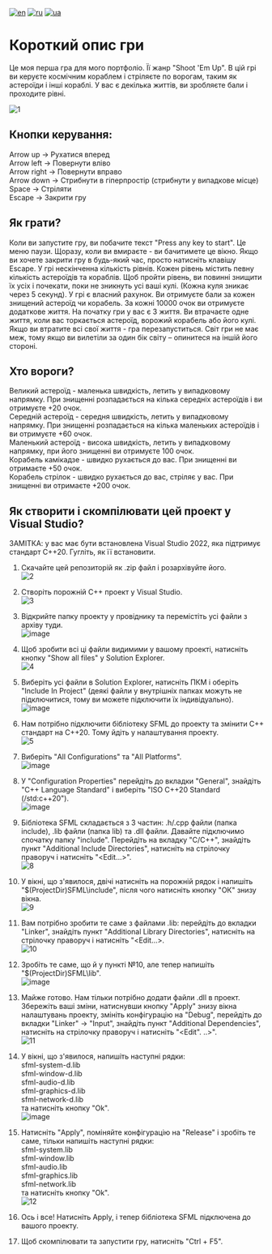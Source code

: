 [![en](https://img.shields.io/badge/Language-English-red.svg)](https://github.com/demianblogan/Game-Until_Last_Asteroid/blob/main/README.md)
[![ru](https://img.shields.io/badge/Language-Russian-blue.svg)](https://github.com/demianblogan/Game-Until_Last_Asteroid/blob/main/README.ru.md)
[![ua](https://img.shields.io/badge/Language-Ukrainian-green.svg)](https://github.com/demianblogan/Game-Until_Last_Asteroid/blob/main/README.ua.md)

# Короткий опис гри
Це моя перша гра для мого портфоліо. Її жанр "Shoot 'Em Up". В цій грі ви керуєте космічним кораблем і стріляєте по ворогам, таким як астероїди і інші кораблі. У вас є декілька життів, ви зробляєте бали і проходите рівні.

![1](https://github.com/demianblogan/Game-Until_Last_Asteroid/assets/105989117/3b0eb5bc-6564-49be-a4cb-a588289da779)

## **Кнопки керування:**<br />
Arrow up    -> Рухатися вперед<br />
Arrow left  -> Повернути вліво<br />
Arrow right -> Повернути вправо<br />
Arrow down  -> Стрибнути в гіперпростір (стрибнути у випадкове місце)<br />
Space       -> Стріляти<br />
Escape      -> Закрити гру<br />

## **Як грати?**<br />
Коли ви запустите гру, ви побачите текст "Press any key to start". Це меню паузи. Щоразу, коли ви вмираєте - ви бачитимете це вікно. Якщо ви хочете закрити гру в будь-який час, просто натисніть клавішу Escape. У грі нескінченна кількість рівнів. Кожен рівень містить певну кількість астероїдів та кораблів. Щоб пройти рівень, ви повинні знищити їх усіх і почекати, поки не зникнуть усі ваші кулі. (Кожна куля зникає через 5 секунд). У грі є власний рахунок. Ви отримуєте бали за кожен знищений астероїд чи корабель. За кожні 10000 очок ви отримуєте додаткове життя. На початку гри у вас є 3 життя. Ви втрачаєте одне життя, коли вас торкається астероїд, ворожий корабель або його кулі. Якщо ви втратите всі свої життя - гра перезапуститься. Світ гри не має меж, тому якщо ви вилетіли за один бік світу – опинитеся на іншій його стороні.

## **Хто вороги?**<br />
Великий астероїд   - маленька швидкість, летить у випадковому напрямку. При знищенні розпадається на кілька середніх астероїдів і ви отримуєте +20 очок.<br />
Середній астероїд  - середня швидкість, летить у випадковому напрямку. При знищенні розпадається на кілька маленьких астероїдів і ви отримуєте +60 очок.<br />
Маленький астероїд - висока швидкість, летить у випадковому напрямку, при його знищенні ви отримуєте 100 очок.<br />
Корабель камікадзе - швидко рухається до вас. При знищенні ви отримаєте +50 очок.<br />
Корабель стрілок   - швидко рухається до вас, стріляє у вас. При знищенні ви отримаєте +200 очок.<br />

## **Як створити і скомпілювати цей проект у Visual Studio?**<br />
ЗАМІТКА: у вас має бути встановлена Visual Studio 2022, яка підтримує стандарт C++20. Гугліть, як її встановити.<br />

1. Скачайте цей репозиторій як .zip файл і розархівуйте його.<br />
![2](https://github.com/demianblogan/Game-Until_Last_Asteroid/assets/105989117/97026464-e1ae-4787-820d-d5aeabf59556)

2. Створіть порожній C++ проект у Visual Studio.<br />
![3](https://github.com/demianblogan/Game-Until_Last_Asteroid/assets/105989117/ba48864e-86ff-421e-8f27-5be65d026eda)

3. Відкрийте папку проекту у провіднику та перемістіть усі файли з архіву туди.<br />
![image](https://github.com/demianblogan/Game-Until_Last_Asteroid/assets/105989117/a061ec73-8441-4bed-ab4b-b5b9e8afce44)

4. Щоб зробити всі ці файли видимими у вашому проекті, натисніть кнопку "Show all files" у Solution Explorer.<br />
![4](https://github.com/demianblogan/Game-Until_Last_Asteroid/assets/105989117/21533c25-f96e-4e53-bbb8-40ffdc63f1c3)

5. Виберіть усі файли в Solution Explorer, натисніть ПКМ і оберіть "Include In Project" (деякі файли у внутрішніх папках можуть не підключитися, тому ви можете підключити їх індивідуально).<br />
![image](https://github.com/demianblogan/Game-Until_Last_Asteroid/assets/105989117/e99f90ad-0c66-4e97-ba13-0b715ba0a52a)

6. Нам потрібно підключити бібліотеку SFML до проекту та змінити C++ стандарт на C++20. Тому йдіть у налаштування проекту.<br />
![5](https://github.com/demianblogan/Game-Until_Last_Asteroid/assets/105989117/bf9e841d-9119-49db-a0cf-107d75c39767)

7. Виберіть "All Configurations" та "All Platforms".<br />
![image](https://github.com/demianblogan/Game-Until_Last_Asteroid/assets/105989117/32a7b835-c44a-4807-88ef-f1aff00f1456)

8. У "Configuration Properties" перейдіть до вкладки "General", знайдіть "C++ Language Standard" і виберіть "ISO C++20 Standard (/std:c++20").<br />
![image](https://github.com/demianblogan/Game-Until_Last_Asteroid/assets/105989117/30d7c9f7-aefa-44aa-b352-f6d993872c4e)

9. Бібліотека SFML складається з 3 частин: .h/.cpp файли (папка include), .lib файли (папка lib) та .dll файли. Давайте підключимо спочатку папку "include". Перейдіть на вкладку "C/C++", знайдіть пункт "Additional Include Directories", натисніть на стрілочку праворуч і натисніть "<Edit...>".<br />
![8](https://github.com/demianblogan/Game-Until_Last_Asteroid/assets/105989117/79cb8d11-aabb-40e5-897f-ddbf3fe087c1)

10. У вікні, що з'явилося, двічі натисніть на порожній рядок і напишіть "$(ProjectDir)SFML\include", після чого натисніть кнопку "ОК" знизу вікна.<br />
![9](https://github.com/demianblogan/Game-Until_Last_Asteroid/assets/105989117/4257e884-5b7f-41da-b223-804560326285)

11. Вам потрібно зробити те саме з файлами .lib: перейдіть до вкладки "Linker", знайдіть пункт "Additional Library Directories", натисніть на стрілочку праворуч і натисніть "<Edit...>.<br />
![10](https://github.com/demianblogan/Game-Until_Last_Asteroid/assets/105989117/3ada0b06-2495-444c-ba47-03de46a538f5)

12. Зробіть те саме, що й у пункті №10, але тепер напишіть "$(ProjectDir)SFML\lib".<br />
![image](https://github.com/demianblogan/Game-Until_Last_Asteroid/assets/105989117/a0488d5d-414c-4050-9a61-9f9ae3860f52)

13. Майже готово. Нам тільки потрібно додати файли .dll в проект. Збережіть ваші зміни, натиснувши кнопку "Apply" знизу вікна налаштувань проекту, змініть конфігурацію на "Debug", перейдіть до вкладки "Linker" -> "Input", знайдіть пункт "Additional Dependencies", натисніть на стрілочку праворуч і натисніть "<Edit". ..>".<br />
![11](https://github.com/demianblogan/Game-Until_Last_Asteroid/assets/105989117/d6be1795-e5a9-49c4-b285-0bf18b07ed25)

14. У вікні, що з'явилося, напишіть наступні рядки:<br />
sfml-system-d.lib<br />
sfml-window-d.lib<br />
sfml-audio-d.lib<br />
sfml-graphics-d.lib<br />
sfml-network-d.lib<br />
та натисніть кнопку "Ok".<br />
![image](https://github.com/demianblogan/Game-Until_Last_Asteroid/assets/105989117/58e2669e-8805-4624-b2a5-aaf502f12297)

15. Натисніть "Apply", поміняйте конфігурацію на "Release" і зробіть те саме, тільки напишіть наступні рядки:<br />
sfml-system.lib<br />
sfml-window.lib<br />
sfml-audio.lib<br />
sfml-graphics.lib<br />
sfml-network.lib<br />
та натисніть кнопку "Ok".<br />
![12](https://github.com/demianblogan/Game-Until_Last_Asteroid/assets/105989117/3f3f6dd1-6dae-46f0-8f26-6a9c873685c7)

16. Ось і все! Натисніть Apply, і тепер бібліотека SFML підключена до вашого проекту.

17. Щоб скомпілювати та запустити гру, натисніть "Ctrl + F5".
